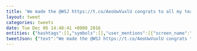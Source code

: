 ```yaml
---
title: 'We made the @WSJ https://t.co/AeoUwVuxlU congrats to all my teammates at @hubba'
layout: tweet
categories: tweets
date: Tue Dec 06 14:48:41 +0000 2016
entities: {"hashtags":[],"symbols":[],"user_mentions":[{"screen_name":"WSJ","name":"The Wall Street Journal","id":3108351,"id_str":"3108351","indices":[12,16]},{"screen_name":"hubba","name":"Hubba","id":14608479,"id_str":"14608479","indices":[73,79]}],"urls":[{"url":"https://t.co/AeoUwVuxlU","expanded_url":"http://www.wsj.com/articles/goldman-sachs-invests-in-toronto-based-startup-hubba-inc-1481000642","display_url":"wsj.com/articles/goldm…","indices":[17,40]}]}
tweetJson: {"text":"We made the @WSJ https://t.co/AeoUwVuxlU congrats to all my teammates at @hubba"}
---
```

